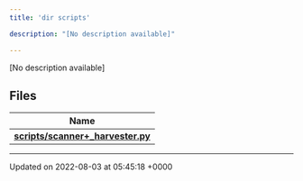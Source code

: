 ```yaml
---
title: 'dir scripts'

description: "[No description available]"

---
```







[No description available]

## Files

| Name           |
| -------------- |
| **[scripts/scanner+_harvester.py](/documentation/code/gambit_sphinx/files/scanner_09__harvester_8py/#file-scanner+-harvester.py)**  |






-------------------------------

Updated on 2022-08-03 at 05:45:18 +0000
